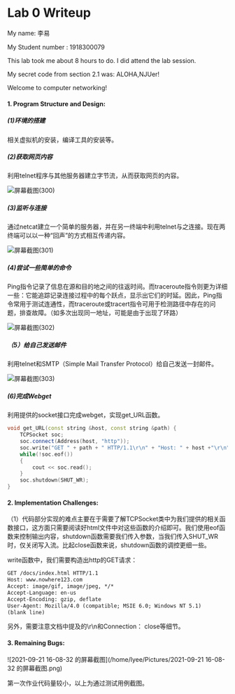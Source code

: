 Lab 0 Writeup
=============

My name: 李易

My Student number : 1918300079

This lab took me about 8 hours to do. I did attend the lab session.

My secret code from section 2.1 was: ALOHA,NJUer!

Welcome to computer networking!

#### 1. Program Structure and Design:

##### (1)环境的搭建

相关虚拟机的安装，编译工具的安装等。

##### (2)获取网页内容

利用telnet程序与其他服务器建立字节流，从而获取网页的内容。

![屏幕截图(300)](/home/lyee/Pictures/屏幕截图(300).png)

##### (3)监听与连接

通过netcat建立一个简单的服务器，并在另一终端中利用telnet与之连接。现在两终端可以以一种“回声”的方式相互传递内容。

![屏幕截图(301)](/home/lyee/Pictures/屏幕截图(301).png)

##### (4)尝试一些简单的命令

Ping指令记录了信息在源和目的地之间的往返时间。而traceroute指令则更为详细一些：它能追踪记录连接过程中的每个跃点，显示出它们的时延。因此，Ping指令常用于测试连通性，而traceroute或tracert指令可用于检测路径中存在的问题，排查故障。（如多次出现同一地址，可能是由于出现了环路）

![屏幕截图(302)](/home/lyee/Pictures/屏幕截图(302).png)

##### （5）给自己发送邮件

利用telnet和SMTP（Simple Mail Transfer Protocol）给自己发送一封邮件。

![屏幕截图(303)](/home/lyee/Pictures/屏幕截图(303).png)

##### (6)完成Webget

利用提供的socket接口完成webget，实现get_URL函数。

```CPP
void get_URL(const string &host, const string &path) {
    TCPSocket soc;
    soc.connect(Address(host, "http"));
    soc.write("GET " + path + " HTTP/1.1\r\n" + "Host: " + host +"\r\n" + "Connection: close\r\n\r\n");
    while(!soc.eof())
    {
        cout << soc.read();
    }
    soc.shutdown(SHUT_WR);
}
```



#### 2. Implementation Challenges:

（1）代码部分实现的难点主要在于需要了解TCPSocket类中为我们提供的相关函数接口，这方面只需要阅读好html文件中对这些函数的介绍即可。我们使用eof函数来控制输出内容，shutdown函数需要我们传入参数，当我们传入SHUT_WR时，仅关闭写入流。比起close函数来说，shutdown函数的调控更细一些。

write函数中，我们需要构造出http的GET请求：

<!--For example, the browser translated the URL `http://www.nowhere123.com/doc/index.html` into the following request message:-->

```html
GET /docs/index.html HTTP/1.1
Host: www.nowhere123.com
Accept: image/gif, image/jpeg, */*
Accept-Language: en-us
Accept-Encoding: gzip, deflate
User-Agent: Mozilla/4.0 (compatible; MSIE 6.0; Windows NT 5.1)
(blank line)
```

另外，需要注意文档中提及的\r\n和Connection： close等细节。

#### 3. Remaining Bugs:

![2021-09-21 16-08-32 的屏幕截图](/home/lyee/Pictures/2021-09-21 16-08-32 的屏幕截图.png)



第一次作业代码量较小，以上为通过测试用例截图。

